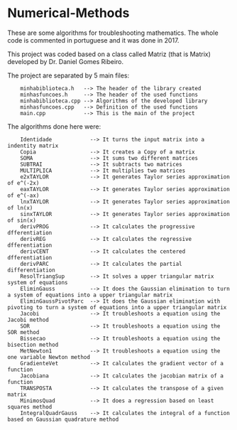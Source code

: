 # Numerical-Methods
These are some algorithms for troubleshooting mathematics.
The whole code is commented in portuguese and it was done in 2017.


This project was coded based on a class called Matriz (that is Matrix) developed by Dr. Daniel Gomes Ribeiro.

The project are separated by 5 main files: 
        
        minhabiblioteca.h   --> The header of the library created
        minhasfuncoes.h     --> The header of the used functions
        minhabiblioteca.cpp --> Algorithms of the developed library
        minhasfuncoes.cpp   --> Definition of the used functions
        main.cpp            --> This is the main of the project
        
The algorithms done here were:

        Identidade            --> It turns the input matrix into a indentity matrix
        Copia                 --> It creates a Copy of a matrix
        SOMA                  --> It sums two different matrices
        SUBTRAI               --> It subtracts two matrices
        MULTIPLICA            --> It multiplies two matrices
        e2xTAYLOR             --> It generates Taylor series approximation of e^(-2x)
        eaxTAYLOR             --> It generates Taylor series approximation of e^(-ax) 
        lnxTAYLOR             --> It generates Taylor series approximation of ln(x)
        sinxTAYLOR            --> It generates Taylor series approximation of sin(x)
        derivPROG             --> It calculates the progressive dfferentiation
        derivREG              --> It calculates the regressive dfferentiation
        derivCENT             --> It calculates the centered dfferentiation
        derivPARC             --> It calculates the partial differentiation
        ResolTriangSup        --> It solves a upper triangular matrix system of equations
        EliminGauss           --> It does the Gaussian elimination to turn a system of equations into a upper triangular matrix
        EliminGaussPivotParc  --> It does the Gaussian elimination with pivoting to turn a system of equations into a upper triangular matrix
        Jacobi                --> It troubleshoots a equation using the Jacobi method
        SOR                   --> It troubleshoots a equation using the SOR method
        Bissecao              --> It troubleshoots a equation using the bisection method
        MetNewton1            --> It troubleshoots a equation using the one variable Newton method
        GradienteVet          --> It calculates the gradient vector of a function
        Jacobiana             --> It calculates the jacobian matrix of a function
        TRANSPOSTA            --> It calculates the transpose of a given matrix
        MinimosQuad           --> It does a regression based on least squares method
        IntegralQuadrGauss    --> It calculates the integral of a function based on Gaussian quadrature method
        
